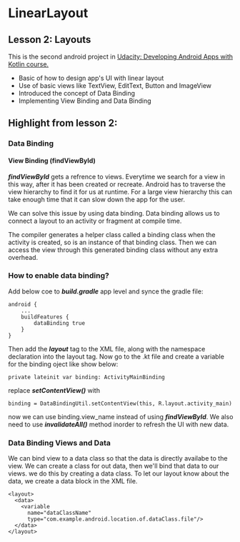 # LinearLayout

## Lesson 2: Layouts
This is the second android project in [Udacity: Developing Android Apps with Kotlin course.](https://classroom.udacity.com/courses/ud9012)
- Basic of how to design app's UI with linear layout
- Use of basic views like TextView, EditText, Button and ImageView
- Introduced the concept of Data Binding 
- Implementing View Binding and Data Binding 

## Highlight from lesson 2:
### Data Binding 
#### View Binding (findViewById)
**_findViewById_** gets a refrence to views. Everytime we search for a view in this way, after it has been created or recreate. Android has to traverse the view hierarchy to find it for us at runtime. For a large view hierarchy this can take enough time that it can slow down the app for the user. 

We can solve this issue by using data binding. Data binding allows us to connect a layout to an activity or fragment at compile time.

The compiler generates a helper class called a binding class when the activity is created, so is an instance of that binding class. Then we can access the view through this generated binding class without any extra overhead. 

### How to enable data binding? 
Add below coe to **_build.gradle_** app level and synce the gradle file:
```
android {
    ...
    buildFeatures {
        dataBinding true
    }
}
```
Then add the **_layout_** tag to the XML file, along with the namespace declaration into the layout tag.
Now go to the .kt file and create a variable for the binding oject like show below:
```
private lateinit var binding: ActivityMainBinding
```

replace **_setContentView()_** with 
```
binding = DataBindingUtil.setContentView(this, R.layout.activity_main)
```
now we can use binding.view_name instead of using **_findViewById_**.
We also need to use **_invalidateAll()_** method inorder to refresh the UI with new data.


### Data Binding Views and Data
We can bind view to a data class so that the data is directly availabe to the view.
We can create a class for out data, then we'll bind that data to our views. we do this by creating a data class. 
To let our layout know about the data, we create a data block in the XML file. 

```
<layout>
  <data>
    <variable
      name="dataClassName"
      type="com.example.android.location.of.dataClass.file"/>	
  </data>
</layout>
```
